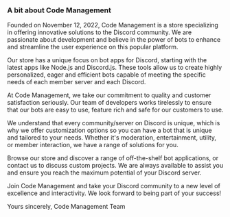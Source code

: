 ### A bit about Code Management

Founded on November 12, 2022, Code Management is a store specializing in offering innovative solutions to the Discord community. We are passionate about development and believe in the power of bots to enhance and streamline the user experience on this popular platform.

Our store has a unique focus on bot apps for Discord, starting with the latest apps like Node.js and Discord.js. These tools allow us to create highly personalized, eager and efficient bots capable of meeting the specific needs of each member server and each Discord.

At Code Management, we take our commitment to quality and customer satisfaction seriously. Our team of developers works tirelessly to ensure that our bots are easy to use, feature rich and safe for our customers to use.

We understand that every community/server on Discord is unique, which is why we offer customization options so you can have a bot that is unique and tailored to your needs. Whether it's moderation, entertainment, utility, or member interaction, we have a range of solutions for you.

Browse our store and discover a range of off-the-shelf bot applications, or contact us to discuss custom projects. We are always available to assist you and ensure you reach the maximum potential of your Discord server.

Join Code Management and take your Discord community to a new level of excellence and interactivity. We look forward to being part of your success!

Yours sincerely,
Code Management Team
